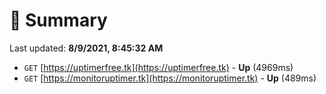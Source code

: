 # 📖 Summary
Last updated: **8/9/2021, 8:45:32 AM**

- `GET` [https://uptimerfree.tk](https://uptimerfree.tk) - **Up** (4969ms)
- `GET` [https://monitoruptimer.tk](https://monitoruptimer.tk) - **Up** (489ms)
